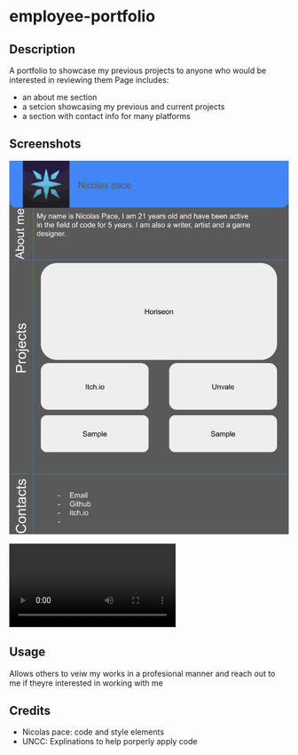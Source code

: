 # employee-portfolio

## Description
A portfolio to showcase my previous projects to anyone who would be interested in reviewing them
Page includes:
- an about me section
- a setcion showcasing my previous and current projects
- a section with contact info for many platforms

## Screenshots
![alt text](<assets/images/Challange 2 wireframe.png>)

<video controls src="20240611-1827-43.8349778.mp4" title="Title"></video>

## Usage

Allows others to veiw my works in a profesional manner and reach out to me if theyre interested in working with me

## Credits
- Nicolas pace: code and style elements
- UNCC: Explinations to help porperly apply code

